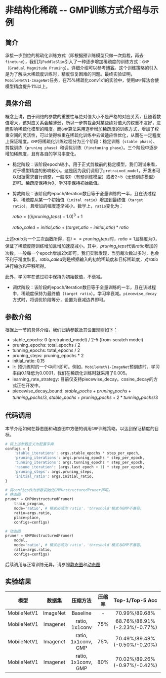 # 非结构化稀疏 -- GMP训练方式介绍与示例

## 简介

承接一步到位的稀疏化训练方式（即根据预训练模型只做一次剪裁，再去`finetune`），我们为`PaddleSlim`引入了一种逐步增加稀疏度的训练方式：`GMP`（`Gradual Magnitude Pruning`）。详细介绍可以参考[博客](https://neuralmagic.com/blog/pruning-gmp/)。这个训练策略的引入是为了解决大稀疏度训练时，精度恢复困难的问题。最终实验证明，`MobileNetV1-ImageNet`任务，在75%稀疏化conv1x1的实验中，使用`GMP`算法会使模型精度提升1%以上。

## 具体介绍

概念上讲，由于网络的参数的重要性与绝对值大小不是严格的对应关系，且随着数值增大，该对应关系会越薄弱，所以一步剪裁会对某些绝对值大的权重不友好，进而影响稀疏化模型的精度。而`GMP`算法采用逐步增加稀疏度的训练方式，增加了权重空间的灵活性，可以使得权重在稀疏化训练中去做适应性优化，从而在一定程度上保证精度。`GMP`将稀疏化训练过程分为三个阶段：稳定训练（`stable phase`）、剪裁训练（`pruning phase`）和调优训练（`finetuning phase`）。三个阶段中逐步增加稀疏度，且有各自的学习率变化。

- 稳定阶段：该阶段epoch较小，用于正式剪裁前的稳定模型。我们测试来看，对于模型精度的影响较小。这是因为我们调用了`pretrained_model`。开发者可以根据需求自行调整，一般取0（有预训练模型）或者2~5（无预训练模型）即可。稀疏度保持为0、学习率保持初始数值。

- 剪裁阶段：该阶段的epoch/iteration数目等于全量训练的一半，且在该过程中，稀疏度从某一个初始值（`inital ratio`）增加到最终值（`target ratio`），且增加的幅度逐渐减小。数学上，`ratio`变化为：

  $ratio = ((i / pruning_steps) - 1.0) ^ 3 + 1$

  $ratio_scaled = initial_ratio + (target_ratio - initial_ratio) * ratio$

上述$ratio$为一个三次函数所得，在$i == pruning_steps$时，$ratio=1$且梯度为0，保证了稀疏度随训练增加且增加速度减小。其中，$pruning_steps$代表$ratio$增加的次数，一般每一个epoch增加2次即可，我们实验发现，当剪裁次数过多时，也会不利于精度恢复。$ratio_scaled$则是根据输入的初始稀疏度和目标稀疏度，对$ratio$进行缩放和平移所得。

此外，学习率在该过程中保持为初始数值，不衰减。

- 调优阶段：该阶段的epoch/iteration数目等于全量训练的一半，且在该过程中，稀疏度保持为最终值（`target ratio`）。学习率衰减。`piecewise_decay`方式时，将调优阶段等分，设置为衰减边界即可。

## 参数介绍

根据上一节的具体介绍，我们归纳参数及其设置规则如下：
- stable_epochs: 0 (pretrained_model) / 2-5 (from-scratch model)
- pruning_epochs: total_epochs / 2
- tunning_epochs: total_epochs / 2
- pruning_steps: pruning_epochs * 2
- initial_ratio: 0.15
- lr: 预训练时的一个中间lr即可。例如，`MobileNetV1-ImageNet`预训练时，学习率由0.1降低为0.0001，我们在稀疏化训练时就采用了0.005。
- learning_rate_strategy: 目前仅支持piecewise_decay。cosine_decay的方式正在开发中。
- piecewise_decay_bound: $stable_epochs+pruning_epochs+tunning_epochs/3$, $stable_epochs+pruning_epochs+2*tunning_epochs/3$

## 代码调用
本节介绍如何在静态图和动态图中方便的调用`GMP`训练策略，以达到保证精度的目标。

```python
# 将上述参数定义为配置字典
configs = {
    'stable_iterations': args.stable_epochs * step_per_epoch,
    'pruning_iterations': args.pruning_epochs * step_per_epoch,
    'tunning_iterations': args.tunning_epochs * step_per_epoch,
    'resume_iteration': (args.last_epoch + 1) * step_per_epoch,
    'pruning_steps': args.pruning_steps,
    'initial_ratio': args.initial_ratio,
}

# 将configs作为参数初始化GMPUnstructuredPruner即可。
# 静态图
pruner = GMPUnstructuredPruner(
    train_program,
    mode='ratio', # 模式必须为'ratio'，'threshold'模式与GMP不兼容。
    ratio=args.ratio,
    place=place,
    configs=configs)

# 动态图
pruner = GMPUnstructuredPruner(
    model,
    mode='ratio', # 模式必须为'ratio'，'threshold'模式与GMP不兼容。
    ratio=args.ratio,
    configs=configs)
```

后续调用与正常训练无异，请参照[静态图](./README.md)和[动态图](../dygraph/unstructured_pruning/README.md)


## 实验结果
| 模型 | 数据集 | 压缩方法 | 压缩率| Top-1/Top-5 Acc | lr | threshold | epoch |
|:--:|:---:|:--:|:--:|:--:|:--:|:--:|:--:|
| MobileNetV1 | ImageNet | Baseline | - | 70.99%/89.68% | - | - | - |
| MobileNetV1 | Imagenet | ratio, 1x1conv      | 75% | 68.76%/88.91% (-2.23%/-0.77%) | 0.005 | - | 108 |
| MobileNetV1 | Imagenet | ratio, 1x1conv, GMP | 75% | 70.49%/89.48% (-0.50%/-0.20%) | 0.005 | - | 108 |
| MobileNetV1 | Imagenet | ratio, 1x1conv, GMP | 80% | 70.02%/89.26% (-0.97%/-0.42%) | 0.005 | - | 108 |
